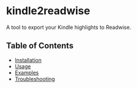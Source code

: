 # kindle2readwise

A tool to export your Kindle highlights to Readwise.

## Table of Contents

- [Installation](installation.md)
- [Usage](usage.md)
- [Examples](examples.md)
- [Troubleshooting](troubleshooting.md)
